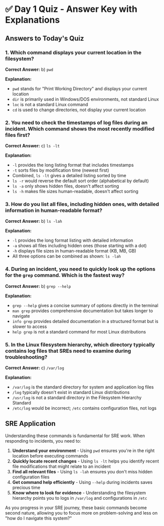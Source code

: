 # ✅ **Day 1 Quiz - Answer Key with Explanations**

## **Answers to Today's Quiz**

### **1. Which command displays your current location in the filesystem?**

**Correct Answer:** b) `pwd`

**Explanation:**

- `pwd` stands for "Print Working Directory" and displays your current location
- `dir` is primarily used in Windows/DOS environments, not standard Linux
- `loc` is not a standard Linux command
- `cd` is used to change directories, not display your current location

### **2. You need to check the timestamps of log files during an incident. Which command shows the most recently modified files first?**

**Correct Answer:** c) `ls -lt`

**Explanation:**

- `-l` provides the long listing format that includes timestamps
- `-t` sorts files by modification time (newest first)
- Combined, `ls -lt` gives a detailed listing sorted by time
- `ls -r` would reverse the default sort order (alphabetical by default)
- `ls -a` only shows hidden files, doesn't affect sorting
- `ls -h` makes file sizes human-readable, doesn't affect sorting

### **3. How do you list all files, including hidden ones, with detailed information in human-readable format?**

**Correct Answer:** b) `ls -lah`

**Explanation:**

- `-l` provides the long format listing with detailed information
- `-a` shows all files including hidden ones (those starting with a dot)
- `-h` displays file sizes in human-readable format (KB, MB, GB)
- All three options can be combined as shown: `ls -lah`

### **4. During an incident, you need to quickly look up the options for the `grep` command. Which is the fastest way?**

**Correct Answer:** b) `grep --help`

**Explanation:**

- `grep --help` gives a concise summary of options directly in the terminal
- `man grep` provides comprehensive documentation but takes longer to navigate
- `info grep` provides detailed documentation in a structured format but is slower to access
- `help grep` is not a standard command for most Linux distributions

### **5. In the Linux filesystem hierarchy, which directory typically contains log files that SREs need to examine during troubleshooting?**

**Correct Answer:** c) `/var/log`

**Explanation:**

- `/var/log` is the standard directory for system and application log files
- `/log` typically doesn't exist in standard Linux distributions
- `/usr/log` is not a standard directory in the Filesystem Hierarchy Standard
- `/etc/log` would be incorrect; `/etc` contains configuration files, not logs

## **SRE Application**

Understanding these commands is fundamental for SRE work. When responding to incidents, you need to:

1. **Understand your environment** - Using `pwd` ensures you're in the right location before executing commands
2. **Quickly locate recent changes** - Using `ls -lt` helps you identify recent file modifications that might relate to an incident
3. **Find all relevant files** - Using `ls -lah` ensures you don't miss hidden configuration files
4. **Get command help efficiently** - Using `--help` during incidents saves precious time
5. **Know where to look for evidence** - Understanding the filesystem hierarchy points you to logs in `/var/log` and configurations in `/etc`

As you progress in your SRE journey, these basic commands become second nature, allowing you to focus more on problem-solving and less on "how do I navigate this system?"
